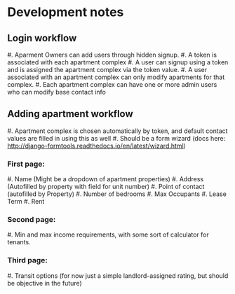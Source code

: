 Development notes
===================



Login workflow
----------------
#. Aparment Owners can add users through hidden signup.
#. A token is associated with each apartment complex
#. A user can signup using a token and is assigned the apartment complex via the token value.
#. A user associated with an apartment complex can only modify apartments for that complex.
#. Each apartment complex can have one or more admin users who can modify base contact info



Adding apartment workflow
--------------------------
#. Apartment complex is chosen automatically by token, and default contact values are filled in using this as well
#. Should be a form wizard (docs here: http://django-formtools.readthedocs.io/en/latest/wizard.html)

### First page:
#. Name (Might be a dropdown of apartment properties)
#. Address (Autofilled by property with field for unit number)
#. Point of contact (autofilled by Property)
#. Number of bedrooms
#. Max Occupants
#. Lease Term
#. Rent

### Second page:
#. Min and max income requirements, with some sort of calculator for tenants.


### Third page:
#. Transit options (for now just a simple landlord-assigned rating, but should be objective in the future)





